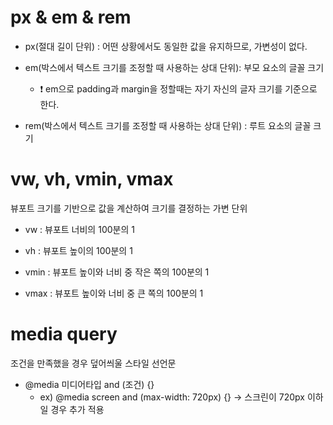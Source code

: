 # px & em & rem

- px(절대 길이 단위) : 어떤 상황에서도 동일한 값을 유지하므로, 가변성이 없다.

- em(박스에서 텍스트 크기를 조정할 때 사용하는 상대 단위): 부모 요소의 글꼴 크기

  - ❗️ em으로 padding과 margin을 정할때는 자기 자신의 글자 크기를 기준으로 한다.

- rem(박스에서 텍스트 크기를 조정할 때 사용하는 상대 단위) : 루트 요소의 글꼴 크기

# vw, vh, vmin, vmax

뷰포트 크기를 기반으로 값을 계산하여 크기를 결정하는 가변 단위

- vw : 뷰포트 너비의 100분의 1

- vh : 뷰포트 높이의 100분의 1

- vmin : 뷰포트 높이와 너비 중 작은 쪽의 100분의 1

- vmax : 뷰포트 높이와 너비 중 큰 쪽의 100분의 1

# media query

조건을 만족했을 경우 덮어씌울 스타일 선언문

- @media 미디어타입 and (조건) {}
  - ex) @media screen and (max-width: 720px) {} -> 스크린이 720px 이하일 경우 추가 적용
